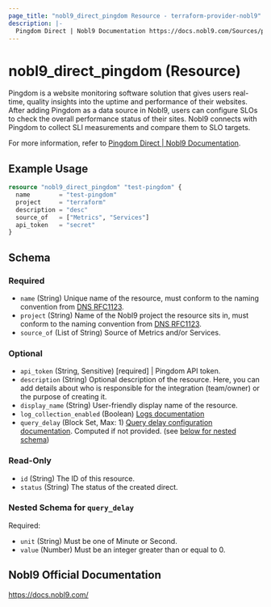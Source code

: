 ```yaml
---
page_title: "nobl9_direct_pingdom Resource - terraform-provider-nobl9"
description: |-
  Pingdom Direct | Nobl9 Documentation https://docs.nobl9.com/Sources/pingdom#pingdom-direct.
---
```


# nobl9_direct_pingdom (Resource)

Pingdom is a website monitoring software solution that gives users real-time, quality insights into the uptime and performance of their websites. After adding Pingdom as a data source in Nobl9, users can configure SLOs to check the overall performance status of their sites. Nobl9 connects with Pingdom to collect SLI measurements and compare them to SLO targets.

For more information, refer to [Pingdom Direct | Nobl9 Documentation](https://docs.nobl9.com/Sources/pingdom#pingdom-direct).

## Example Usage

```terraform
resource "nobl9_direct_pingdom" "test-pingdom" {
  name        = "test-pingdom"
  project     = "terraform"
  description = "desc"
  source_of   = ["Metrics", "Services"]
  api_token   = "secret"
}
```

<!-- schema generated by tfplugindocs -->
## Schema

### Required

- `name` (String) Unique name of the resource, must conform to the naming convention from [DNS RFC1123](https://kubernetes.io/docs/concepts/overview/working-with-objects/names/#names).
- `project` (String) Name of the Nobl9 project the resource sits in, must conform to the naming convention from [DNS RFC1123](https://kubernetes.io/docs/concepts/overview/working-with-objects/names/#names).
- `source_of` (List of String) Source of Metrics and/or Services.

### Optional

- `api_token` (String, Sensitive) [required] | Pingdom API token.
- `description` (String) Optional description of the resource. Here, you can add details about who is responsible for the integration (team/owner) or the purpose of creating it.
- `display_name` (String) User-friendly display name of the resource.
- `log_collection_enabled` (Boolean) [Logs documentation](https://docs.nobl9.com/Features/direct-logs)
- `query_delay` (Block Set, Max: 1) [Query delay configuration documentation](https://docs.nobl9.com/Features/query-delay). Computed if not provided. (see [below for nested schema](#nestedblock--query_delay))

### Read-Only

- `id` (String) The ID of this resource.
- `status` (String) The status of the created direct.

<a id="nestedblock--query_delay"></a>
### Nested Schema for `query_delay`

Required:

- `unit` (String) Must be one of Minute or Second.
- `value` (Number) Must be an integer greater than or equal to 0.

## Nobl9 Official Documentation

https://docs.nobl9.com/
